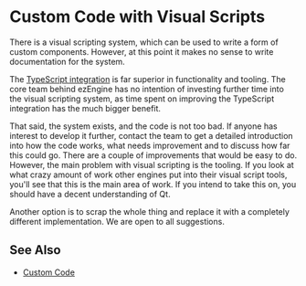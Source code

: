 # Custom Code with Visual Scripts

There is a visual scripting system, which can be used to write a form of custom components. However, at this point it makes no sense to write documentation for the system.

The [TypeScript integration](../typescript/typescript-overview.md) is far superior in functionality and tooling. The core team behind ezEngine has no intention of investing further time into the visual scripting system, as time spent on improving the TypeScript integration has the much bigger benefit.

That said, the system exists, and the code is not too bad. If anyone has interest to develop it further, contact the team to get a detailed introduction into how the code works, what needs improvement and to discuss how far this could go. There are a couple of improvements that would be easy to do. However, the main problem with visual scripting is the tooling. If you look at what crazy amount of work other engines put into their visual script tools, you'll see that this is the main area of work. If you intend to take this on, you should have a decent understanding of Qt.

Another option is to scrap the whole thing and replace it with a completely different implementation. We are open to all suggestions.

## See Also

* [Custom Code](../custom-code-overview.md)
